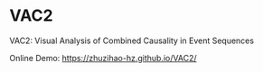 # VAC2
VAC2: Visual Analysis of Combined Causality in Event Sequences

Online Demo: https://zhuzihao-hz.github.io/VAC2/
